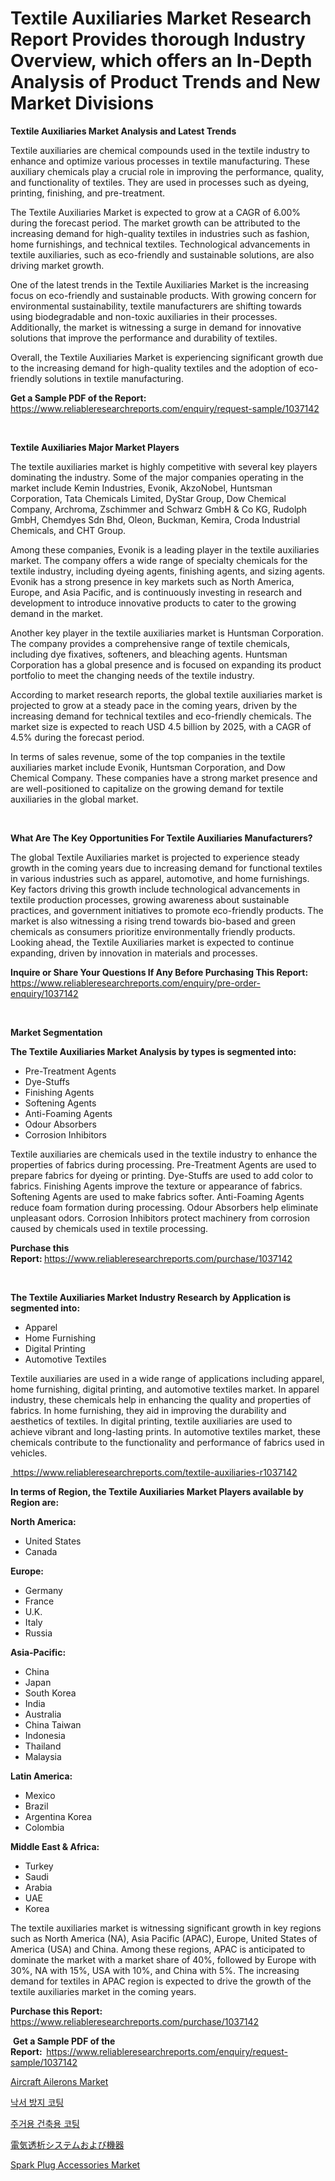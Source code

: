 <p><h1>Textile Auxiliaries Market Research Report Provides thorough Industry Overview, which offers an In-Depth Analysis of Product Trends and New Market Divisions</h1></p><p><strong>Textile Auxiliaries Market Analysis and Latest Trends</strong></p>
<p><p>Textile auxiliaries are chemical compounds used in the textile industry to enhance and optimize various processes in textile manufacturing. These auxiliary chemicals play a crucial role in improving the performance, quality, and functionality of textiles. They are used in processes such as dyeing, printing, finishing, and pre-treatment.</p><p>The Textile Auxiliaries Market is expected to grow at a CAGR of 6.00% during the forecast period. The market growth can be attributed to the increasing demand for high-quality textiles in industries such as fashion, home furnishings, and technical textiles. Technological advancements in textile auxiliaries, such as eco-friendly and sustainable solutions, are also driving market growth.</p><p>One of the latest trends in the Textile Auxiliaries Market is the increasing focus on eco-friendly and sustainable products. With growing concern for environmental sustainability, textile manufacturers are shifting towards using biodegradable and non-toxic auxiliaries in their processes. Additionally, the market is witnessing a surge in demand for innovative solutions that improve the performance and durability of textiles.</p><p>Overall, the Textile Auxiliaries Market is experiencing significant growth due to the increasing demand for high-quality textiles and the adoption of eco-friendly solutions in textile manufacturing.</p></p>
<p><strong>Get a Sample PDF of the Report:&nbsp;</strong> <a href="https://www.reliableresearchreports.com/enquiry/request-sample/1037142">https://www.reliableresearchreports.com/enquiry/request-sample/1037142</a></p>
<p>&nbsp;</p>
<p><strong>Textile Auxiliaries Major Market Players</strong></p>
<p><p>The textile auxiliaries market is highly competitive with several key players dominating the industry. Some of the major companies operating in the market include Kemin Industries, Evonik, AkzoNobel, Huntsman Corporation, Tata Chemicals Limited, DyStar Group, Dow Chemical Company, Archroma, Zschimmer and Schwarz GmbH & Co KG, Rudolph GmbH, Chemdyes Sdn Bhd, Oleon, Buckman, Kemira, Croda Industrial Chemicals, and CHT Group.</p><p>Among these companies, Evonik is a leading player in the textile auxiliaries market. The company offers a wide range of specialty chemicals for the textile industry, including dyeing agents, finishing agents, and sizing agents. Evonik has a strong presence in key markets such as North America, Europe, and Asia Pacific, and is continuously investing in research and development to introduce innovative products to cater to the growing demand in the market.</p><p>Another key player in the textile auxiliaries market is Huntsman Corporation. The company provides a comprehensive range of textile chemicals, including dye fixatives, softeners, and bleaching agents. Huntsman Corporation has a global presence and is focused on expanding its product portfolio to meet the changing needs of the textile industry.</p><p>According to market research reports, the global textile auxiliaries market is projected to grow at a steady pace in the coming years, driven by the increasing demand for technical textiles and eco-friendly chemicals. The market size is expected to reach USD 4.5 billion by 2025, with a CAGR of 4.5% during the forecast period.</p><p>In terms of sales revenue, some of the top companies in the textile auxiliaries market include Evonik, Huntsman Corporation, and Dow Chemical Company. These companies have a strong market presence and are well-positioned to capitalize on the growing demand for textile auxiliaries in the global market.</p></p>
<p>&nbsp;</p>
<p><strong>What Are The Key Opportunities For Textile Auxiliaries Manufacturers?</strong></p>
<p><p>The global Textile Auxiliaries market is projected to experience steady growth in the coming years due to increasing demand for functional textiles in various industries such as apparel, automotive, and home furnishings. Key factors driving this growth include technological advancements in textile production processes, growing awareness about sustainable practices, and government initiatives to promote eco-friendly products. The market is also witnessing a rising trend towards bio-based and green chemicals as consumers prioritize environmentally friendly products. Looking ahead, the Textile Auxiliaries market is expected to continue expanding, driven by innovation in materials and processes.</p></p>
<p><strong>Inquire or Share Your Questions If Any Before Purchasing This Report:</strong> <a href="https://www.reliableresearchreports.com/enquiry/pre-order-enquiry/1037142">https://www.reliableresearchreports.com/enquiry/pre-order-enquiry/1037142</a></p>
<p>&nbsp;</p>
<p><strong>Market Segmentation</strong></p>
<p><strong>The Textile Auxiliaries Market Analysis by types is segmented into:</strong></p>
<p><ul><li>Pre-Treatment Agents</li><li>Dye-Stuffs</li><li>Finishing Agents</li><li>Softening Agents</li><li>Anti-Foaming Agents</li><li>Odour Absorbers</li><li>Corrosion Inhibitors</li></ul></p>
<p><p>Textile auxiliaries are chemicals used in the textile industry to enhance the properties of fabrics during processing. Pre-Treatment Agents are used to prepare fabrics for dyeing or printing. Dye-Stuffs are used to add color to fabrics. Finishing Agents improve the texture or appearance of fabrics. Softening Agents are used to make fabrics softer. Anti-Foaming Agents reduce foam formation during processing. Odour Absorbers help eliminate unpleasant odors. Corrosion Inhibitors protect machinery from corrosion caused by chemicals used in textile processing.</p></p>
<p><strong>Purchase this Report:&nbsp;</strong><a href="https://www.reliableresearchreports.com/purchase/1037142">https://www.reliableresearchreports.com/purchase/1037142</a></p>
<p>&nbsp;</p>
<p><strong>The Textile Auxiliaries Market Industry Research by Application is segmented into:</strong></p>
<p><ul><li>Apparel</li><li>Home Furnishing</li><li>Digital Printing</li><li>Automotive Textiles</li></ul></p>
<p><p>Textile auxiliaries are used in a wide range of applications including apparel, home furnishing, digital printing, and automotive textiles market. In apparel industry, these chemicals help in enhancing the quality and properties of fabrics. In home furnishing, they aid in improving the durability and aesthetics of textiles. In digital printing, textile auxiliaries are used to achieve vibrant and long-lasting prints. In automotive textiles market, these chemicals contribute to the functionality and performance of fabrics used in vehicles.</p></p>
<p><a href="https://www.reliableresearchreports.com/textile-auxiliaries-r1037142">&nbsp;https://www.reliableresearchreports.com/textile-auxiliaries-r1037142</a></p>
<p><strong>In terms of Region, the Textile Auxiliaries Market Players available by Region are:</strong></p>
<p>
    <p> <strong> North America: </strong>
        <ul>
            <li>United States</li>
            <li>Canada</li>
        </ul>
        </p> 
    <p> <strong> Europe: </strong>
        <ul>
            <li>Germany</li>
            <li>France</li>
            <li>U.K.</li>
            <li>Italy</li>
            <li>Russia</li>
        </ul>
        </p> 
    <p> <strong> Asia-Pacific: </strong>
        <ul>
            <li>China</li>
            <li>Japan</li>
            <li>South Korea</li>
            <li>India</li>
            <li>Australia</li>
            <li>China Taiwan</li>
            <li>Indonesia</li>
            <li>Thailand</li>
            <li>Malaysia</li>
        </ul>
        </p> 
    <p> <strong> Latin America: </strong>
        <ul>
            <li>Mexico</li>
            <li>Brazil</li>
            <li>Argentina Korea</li>
            <li>Colombia</li>
        </ul>
        </p> 
    <p> <strong> Middle East & Africa: </strong>
        <ul>
            <li>Turkey</li>
            <li>Saudi</li>
            <li>Arabia</li>
            <li>UAE</li>
            <li>Korea</li>
        </ul>
    </p>
    </p>
<p><p>The textile auxiliaries market is witnessing significant growth in key regions such as North America (NA), Asia Pacific (APAC), Europe, United States of America (USA) and China. Among these regions, APAC is anticipated to dominate the market with a market share of 40%, followed by Europe with 30%, NA with 15%, USA with 10%, and China with 5%. The increasing demand for textiles in APAC region is expected to drive the growth of the textile auxiliaries market in the coming years.</p></p>
<p><strong>Purchase this Report: </strong><a href="https://www.reliableresearchreports.com/purchase/1037142">https://www.reliableresearchreports.com/purchase/1037142</a></p>
<p>&nbsp;<strong>Get a Sample PDF of the Report:&nbsp;&nbsp;</strong><a href="https://www.reliableresearchreports.com/enquiry/request-sample/1037142">https://www.reliableresearchreports.com/enquiry/request-sample/1037142</a></p>
<p><strong></strong></p>
<p><p><a href="https://github.com/kosella/Market-Research-Report-List-3/blob/main/aircraft-ailerons-market.md">Aircraft Ailerons Market</a></p><p><a href="https://github.com/iansanftyord09878/Market-Research-Report-List-2/blob/main/8877337115956.md">낙서 방지 코팅</a></p><p><a href="https://github.com/Skyleitney456456/Market-Research-Report-List-2/blob/main/2818643115955.md">주거용 건축용 코팅</a></p><p><a href="https://github.com/JessKilback/Market-Research-Report-List-1/blob/main/4601342128614.md">電気透析システムおよび機器</a></p><p><a href="https://github.com/nathandecarvalho/Market-Research-Report-List-3/blob/main/spark-plug-accessories-market.md">Spark Plug Accessories Market</a></p></p>